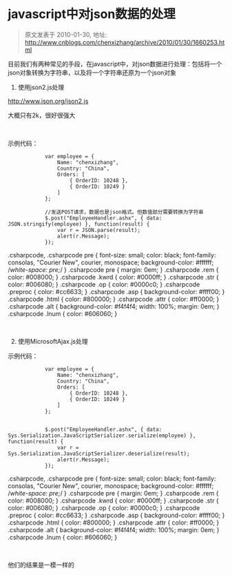 # javascript中对json数据的处理 
> 原文发表于 2010-01-30, 地址: http://www.cnblogs.com/chenxizhang/archive/2010/01/30/1660253.html 


目前我们有两种常见的手段，在javascript中，对json数据进行处理：包括将一个json对象转换为字符串，以及将一个字符串还原为一个json对象

 1. 使用json2.js处理

 <http://www.json.org/json2.js>

 大概只有2k，很好很强大

  

 示例代码：


```
            var employee = {
                Name: "chenxizhang",
                Country: "China",
                Orders: [
                    { OrderID: 10248 },
                    { OrderID: 10249 }
                ]
            };

            //发送POST请求，数据也是json格式。但数值部分需要转换为字符串
            $.post("EmployeeHandler.ashx", { data: JSON.stringify(employee) }, function(result) {
                var r = JSON.parse(result);
                alert(r.Message);
            });

```


.csharpcode, .csharpcode pre
{
 font-size: small;
 color: black;
 font-family: consolas, "Courier New", courier, monospace;
 background-color: #ffffff;
 /*white-space: pre;*/
}
.csharpcode pre { margin: 0em; }
.csharpcode .rem { color: #008000; }
.csharpcode .kwrd { color: #0000ff; }
.csharpcode .str { color: #006080; }
.csharpcode .op { color: #0000c0; }
.csharpcode .preproc { color: #cc6633; }
.csharpcode .asp { background-color: #ffff00; }
.csharpcode .html { color: #800000; }
.csharpcode .attr { color: #ff0000; }
.csharpcode .alt 
{
 background-color: #f4f4f4;
 width: 100%;
 margin: 0em;
}
.csharpcode .lnum { color: #606060; }




 


2. 使用MicrosoftAjax.js处理


示例代码：


```
            var employee = {
                Name: "chenxizhang",
                Country: "China",
                Orders: [
                    { OrderID: 10248 },
                    { OrderID: 10249 }
                ]
            };


            $.post("EmployeeHandler.ashx", { data: Sys.Serialization.JavaScriptSerializer.serialize(employee) }, function(result) {
                var r = Sys.Serialization.JavaScriptSerializer.deserialize(result);
                alert(r.Message);
            });
```


.csharpcode, .csharpcode pre
{
 font-size: small;
 color: black;
 font-family: consolas, "Courier New", courier, monospace;
 background-color: #ffffff;
 /*white-space: pre;*/
}
.csharpcode pre { margin: 0em; }
.csharpcode .rem { color: #008000; }
.csharpcode .kwrd { color: #0000ff; }
.csharpcode .str { color: #006080; }
.csharpcode .op { color: #0000c0; }
.csharpcode .preproc { color: #cc6633; }
.csharpcode .asp { background-color: #ffff00; }
.csharpcode .html { color: #800000; }
.csharpcode .attr { color: #ff0000; }
.csharpcode .alt 
{
 background-color: #f4f4f4;
 width: 100%;
 margin: 0em;
}
.csharpcode .lnum { color: #606060; }




 


他们的结果是一模一样的

